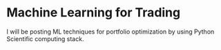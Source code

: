 # Machine Learning for Trading
I will be posting ML techniques for portfolio optimization by using Python Scientific computing stack. 
